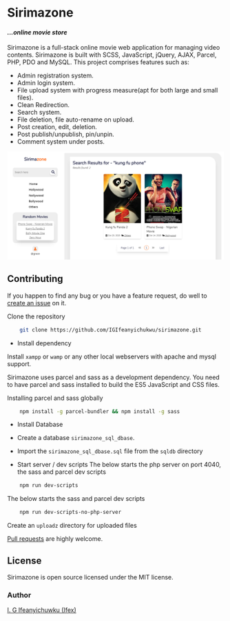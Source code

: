 # Sirimazone

#### _...online movie store_

Sirimazone is a full-stack online movie web application for managing video contents. Sirimazone is built with SCSS, JavaScript, jQuery, AJAX, Parcel, PHP, PDO and MySQL.
This project comprises features such as:
- Admin registration system.
- Admin login system.
- File upload system with progress measure(apt for both large and small files).
- Clean Redirection.
- Search system.
- File deletion, file auto-rename on upload.
- Post creation, edit, deletion.
- Post publish/unpublish, pin/unpin.
- Comment system under posts.


![view of sirimazone's search page](sshots/searchpage-sirimazone.png)

## Contributing

If you happen to find any bug or you have a feature request, do well to [create an issue](https://github.com/IGIfeanyichukwu/sirimazone/issues) on it.

Clone the repository 

```bash
    git clone https://github.com/IGIfeanyichukwu/sirimazone.git
```


* Install dependency

 Install `xampp` or `wamp` or any other local webservers with apache and mysql support.

 Sirimazone uses parcel and sass as a development dependency. You need to have parcel and sass installed to build the ES5 JavaScript and CSS files.
 
 Installing parcel and sass globally

```bash
    npm install -g parcel-bundler && npm install -g sass
```

* Install Database
 * Create a database `sirimazone_sql_dbase`.
 * Import the `sirimazone_sql_dbase.sql` file from the `sqldb` directory


* Start server / dev scripts
 The below starts the php server on port 4040, the sass and parcel dev scripts
 
```bash
    npm run dev-scripts
```

 The below starts the sass and parcel dev scripts
```bash
    npm run dev-scripts-no-php-server
```
Create an `uploadz` directory for uploaded files

[Pull requests](https://github.com/IGIfeanyichukwu/sirimazone/pulls) are highly welcome.

## License

Sirimazone is open source licensed under the MIT license.

### Author
[I. G Ifeanyichuwku (Ifex)](https://ig-ifex.netlify.app)